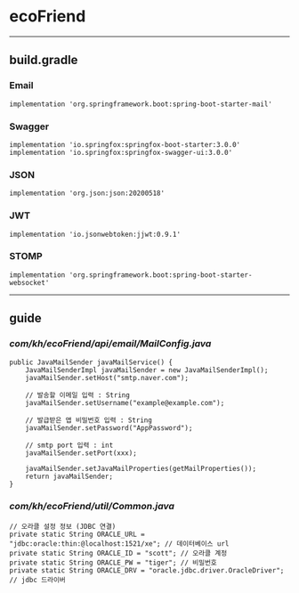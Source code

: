 # ecoFriend
___
## build.gradle
### Email  
    implementation 'org.springframework.boot:spring-boot-starter-mail'

### Swagger    
    implementation 'io.springfox:springfox-boot-starter:3.0.0'    
    implementation 'io.springfox:springfox-swagger-ui:3.0.0'

### JSON    
    implementation 'org.json:json:20200518'

### JWT    
    implementation 'io.jsonwebtoken:jjwt:0.9.1'
### STOMP
    implementation 'org.springframework.boot:spring-boot-starter-websocket'
___
## guide
### _com/kh/ecoFriend/api/email/MailConfig.java_
    public JavaMailSender javaMailService() {
        JavaMailSenderImpl javaMailSender = new JavaMailSenderImpl();
        javaMailSender.setHost("smtp.naver.com");

        // 발송할 이메일 입력 : String
        javaMailSender.setUsername("example@example.com"); 

        // 발급받은 앱 비밀번호 입력 : String
        javaMailSender.setPassword("AppPassword"); 

        // smtp port 입력 : int
        javaMailSender.setPort(xxx);

        javaMailSender.setJavaMailProperties(getMailProperties());
        return javaMailSender;
    }
### _com/kh/ecoFriend/util/Common.java_
    // 오라클 설정 정보 (JDBC 연결)
    private static String ORACLE_URL = "jdbc:oracle:thin:@localhost:1521/xe"; // 데이터베이스 url
    private static String ORACLE_ID = "scott"; // 오라클 계정
    private static String ORACLE_PW = "tiger"; // 비밀번호
    private static String ORACLE_DRV = "oracle.jdbc.driver.OracleDriver"; // jdbc 드라이버